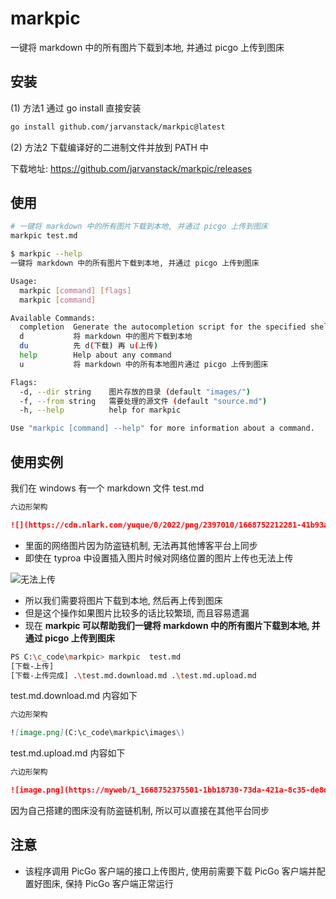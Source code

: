 # markpic

一键将 markdown 中的所有图片下载到本地, 并通过 picgo 上传到图床


## 安装

(1) 方法1 通过 go install 直接安装

```bash
go install github.com/jarvanstack/markpic@latest
```

(2) 方法2 下载编译好的二进制文件并放到 PATH 中

下载地址: <https://github.com/jarvanstack/markpic/releases>

## 使用

```bash
# 一键将 markdown 中的所有图片下载到本地, 并通过 picgo 上传到图床
markpic test.md
```

```bash
$ markpic --help
一键将 markdown 中的所有图片下载到本地, 并通过 picgo 上传到图床

Usage:
  markpic [command] [flags]
  markpic [command]

Available Commands:
  completion  Generate the autocompletion script for the specified shell
  d           将 markdown 中的图片下载到本地
  du          先 d(下载) 再 u(上传)
  help        Help about any command
  u           将 markdown 中的所有本地图片通过 picgo 上传到图床

Flags:
  -d, --dir string    图片存放的目录 (default "images/")
  -f, --from string   需要处理的源文件 (default "source.md")
  -h, --help          help for markpic

Use "markpic [command] --help" for more information about a command.
```

## 使用实例

我们在 windows 有一个 markdown 文件 test.md

```markdown
六边形架构

![](https://cdn.nlark.com/yuque/0/2022/png/2397010/1668752212281-41b93ae1-c4c0-4af4-befa-ceaf1f4efb05.png#averageHue=%23f9f9f8&clientId=u39f9e662-ddb8-4&crop=0&crop=0&crop=1&crop=1&from=paste&id=u7149c748&margin=[object Object]&originHeight=279&originWidth=448&originalType=url&ratio=1&rotation=0&showTitle=false&status=done&style=none&taskId=u7e969d8b-9118-433a-86db-806375faecf&title=)

```

* 里面的网络图片因为防盗链机制, 无法再其他博客平台上同步
* 即使在 typroa 中设置插入图片时候对网络位置的图片上传也无法上传

![无法上传](images/7_2022-02-0420221119171918.png)

* 所以我们需要将图片下载到本地, 然后再上传到图床
* 但是这个操作如果图片比较多的话比较繁琐, 而且容易遗漏
* 现在 **markpic 可以帮助我们一键将 markdown 中的所有图片下载到本地, 并通过 picgo 上传到图床**

```bash
PS C:\c_code\markpic> markpic  test.md
[下载-上传]
[下载-上传完成] .\test.md.download.md .\test.md.upload.md
```

test.md.download.md 内容如下

```markdown
六边形架构

![image.png](C:\c_code\markpic\images\)

```

test.md.upload.md 内容如下

```markdown
六边形架构

![image.png](https://myweb/1_1668752375501-1bb18730-73da-421a-8c35-de8d29029919.png.png)

```

因为自己搭建的图床没有防盗链机制, 所以可以直接在其他平台同步

## 注意

* 该程序调用 PicGo 客户端的接口上传图片, 使用前需要下载 PicGo 客户端并配置好图床, 保持 PicGo 客户端正常运行


